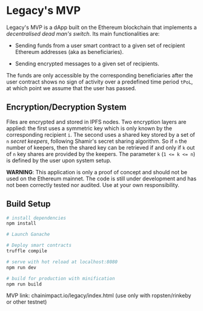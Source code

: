 # Legacy's MVP


Legacy's MVP is a dApp built on the Ethereum blockchain that implements a *decentralised dead man's switch*. Its main functionalities are:

- Sending funds from a user smart contract to a given set of recipient Ethereum addresses (aka as beneficiaries).

- Sending encrypted messages to a given set of recipients.

The funds are only accessible by the corresponding beneficiaries after the user contract shows no sign of activity over a predefined time period `tPoL`, at which point we assume that the user has passed. 

## Encryption/Decryption System
Files are encrypted and stored in IPFS nodes. Two encryption layers are applied: the first uses a symmetric key which is only known by the corresponding recipient `i`. The second uses a shared key stored by a set of `n` *secret keepers*, following Shamir's secret sharing algorithm.  So if `n` the number of keepers, then the shared key can be retrieved if and only if `k` out of `n` key shares are provided by the keepers. The parameter `k` (`1 <= k <= n`) is defined by the user upon system setup.


**WARNING**: This application is only a proof of concept and should not be used on the Ethereum mainnet. The code is still under development and has not been correctly tested nor audited. Use at your own responsibility.

## Build Setup

``` bash
# install dependencies
npm install

# Launch Ganache

# Deploy smart contracts
truffle compile

# serve with hot reload at localhost:8080
npm run dev

# build for production with minification
npm run build
```

MVP link:
chainimpact.io/legacy/index.html
(use only with ropsten/rinkeby or other testnet)

